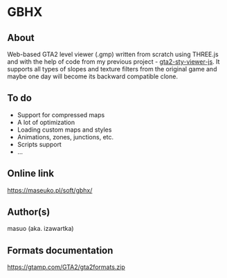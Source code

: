 # GBHX

## About
Web-based GTA2 level viewer (.gmp) written from scratch using THREE.js and with the help of code from my previous project - [gta2-sty-viewer-js](https://github.com/izawartka/gta2-sty-viewer-js). It supports all types of slopes and texture filters from the original game and maybe one day will become its backward compatible clone.

## To do
- Support for compressed maps
- A lot of optimization
- Loading custom maps and styles
- Animations, zones, junctions, etc.
- Scripts support
- ...

## Online link
https://maseuko.pl/soft/gbhx/

## Author(s)
masuo (aka. izawartka)

## Formats documentation
https://gtamp.com/GTA2/gta2formats.zip

